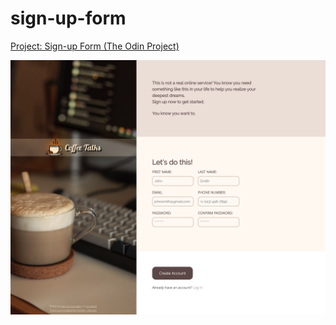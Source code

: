 # sign-up-form
 [Project: Sign-up Form (The Odin Project)](https://middledcoder.github.io/sign-up-form/)
 
 ![Project Output](https://github.com/MiddleDcoder/sign-up-form/blob/main/img/sign-up-form.png)

